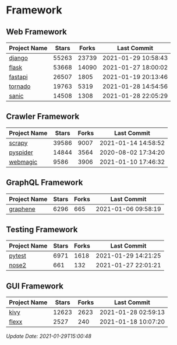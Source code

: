 # Framework

## Web Framework
| Project Name | Stars | Forks | Last Commit |
| ------------ | ----- | ----- | ----------- |
| [django](https://github.com/django/django) | 55263 | 23739 | 2021-01-29 10:58:43 |
| [flask](https://github.com/pallets/flask) | 53668 | 14090 | 2021-01-27 18:00:02 |
| [fastapi](https://github.com/tiangolo/fastapi) | 26507 | 1805 | 2021-01-19 20:13:46 |
| [tornado](https://github.com/tornadoweb/tornado) | 19763 | 5319 | 2021-01-28 14:54:56 |
| [sanic](https://github.com/sanic-org/sanic) | 14508 | 1308 | 2021-01-28 22:05:29 |

## Crawler Framework
| Project Name | Stars | Forks | Last Commit |
| ------------ | ----- | ----- | ----------- |
| [scrapy](https://github.com/scrapy/scrapy) | 39586 | 9007 | 2021-01-14 14:58:52 |
| [pyspider](https://github.com/binux/pyspider) | 14844 | 3564 | 2020-08-02 17:34:20 |
| [webmagic](https://github.com/code4craft/webmagic) | 9586 | 3906 | 2021-01-10 17:46:32 |

## GraphQL Framework
| Project Name | Stars | Forks | Last Commit |
| ------------ | ----- | ----- | ----------- |
| [graphene](https://github.com/graphql-python/graphene) | 6296 | 665 | 2021-01-06 09:58:19 |

## Testing Framework
| Project Name | Stars | Forks | Last Commit |
| ------------ | ----- | ----- | ----------- |
| [pytest](https://github.com/pytest-dev/pytest) | 6971 | 1618 | 2021-01-29 14:21:25 |
| [nose2](https://github.com/nose-devs/nose2) | 661 | 132 | 2021-01-27 22:01:21 |

## GUI Framework
| Project Name | Stars | Forks | Last Commit |
| ------------ | ----- | ----- | ----------- |
| [kivy](https://github.com/kivy/kivy) | 12623 | 2623 | 2021-01-28 02:59:13 |
| [flexx](https://github.com/flexxui/flexx) | 2527 | 240 | 2021-01-18 10:07:20 |

*Update Date: 2021-01-29T15:00:48*